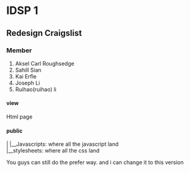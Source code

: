 # IDSP 1

## Redesign Craigslist

### Member

1. Aksel Carl Roughsedge
2. Sahill Sian
3. Kai Erfle
4. Joseph Li
5. Ruihao(ruihao) li


#### view
Html page

#### public
|
|__Javascripts: where all the javascript land
\
  |__stylesheets: where all the css land

You guys can still do the prefer way. and i can change it to this version
